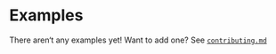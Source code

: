# Examples

There aren‘t any examples yet! Want to add one? See [`contributing.md`](../contributing.md)
